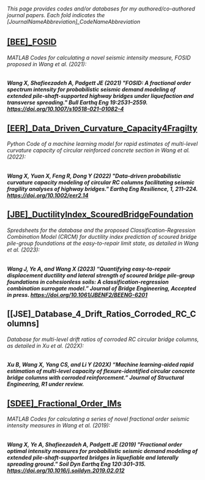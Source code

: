 ###### This page provides codes and/or databases for my authored/co-authored journal papers. Each fold indicates the [JournalNameAbbreviation]_CodeNameAbbreviation

## [[BEE]_FOSID](https://github.com/wxw115/Codes-in-Papers/tree/Default/%5BBEE%5D_FOSID) 
###### MATLAB Codes for calculating a novel seismic intensity measure, FOSID proposed in Wang et al. (2021):
##### Wang X, Shafieezadeh A, Padgett JE (2021) "FOSID: A fractional order spectrum intensity for probabilistic seismic demand modeling of extended pile-shaft-supported highway bridges under liquefaction and transverse spreading." Bull Earthq Eng 19:2531–2559. https://doi.org/10.1007/s10518-021-01082-4

## [[EER]_Data_Driven_Curvature_Capacity4Fragilty](https://github.com/wxw115/Codes-in-Papers/tree/Default/%5BBEE%5D_FOSID)
###### Python Code of a machine learning model for rapid estimates of multi-level curvature capacity of circular reinforced concrete section in Wang et al. (2022):
##### Wang X, Yuan X, Feng R, Dong Y (2022) "Data‐driven probabilistic curvature capacity modeling of circular RC columns facilitating seismic fragility analyses of highway bridges." Earthq Eng Resilience, 1, 211–224. https://doi.org/10.1002/eer2.14

## [[JBE]_DuctilityIndex_ScouredBridgeFoundation](https://github.com/wxw115/Codes-in-Papers/tree/Default/%5BJBE%5D_DuctilityIndex_ScouredBridgeFoundation)
###### Spredsheets for the database and the proposed Classification-Regression Combination Model (CRCM) for ductility index prediction of scoured bridge pile-group foundations at the easy-to-repair limit state, as detailed in Wang et al. (2023):
##### Wang J, Ye A, and Wang X (2023) “Quantifying easy-to-repair displacement ductility and lateral strength of scoured bridge pile-group foundations in cohesionless soils: A classification-regression combination surrogate model.” Journal of Bridge Engineering, Accepted in press. https://doi.org/10.1061/JBENF2/BEENG-6201

## [[JSE]_Database_4_Drift_Ratios_Corroded_RC_Columns]
###### Database for multi-level drift ratios of corroded RC circular bridge columns, as detailed in Xu et al. (202X):
##### Xu B, Wang X, Yang CS, and Li Y (202X) “Machine learning-aided rapid estimation of multi-level capacity of flexure-identified circular concrete bridge columns with corroded reinforcement.” Journal of Structural Engineering, R1 under review.

## [[SDEE]_Fractional_Order_IMs](https://github.com/wxw115/Codes-in-Papers/tree/Default/%5BSDEE%5D_Fractional_Order_IMs)
###### MATLAB Codes for calculating a series of novel fractional order seismic intensity measures in Wang et al. (2019):
##### Wang X, Ye A, Shafieezadeh A, Padgett JE (2019) "Fractional order optimal intensity measures for probabilistic seismic demand modeling of extended pile-shaft-supported bridges in liquefiable and laterally spreading ground." Soil Dyn Earthq Eng 120:301–315. https://doi.org/10.1016/j.soildyn.2019.02.012
